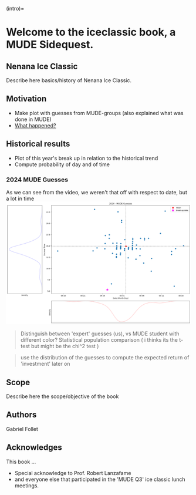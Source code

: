 (intro)=

# Welcome to the iceclassic book, a MUDE Sidequest.

## Nenana Ice Classic
Describe here basics/history of Nenana Ice Classic. 

##  Motivation

- Make plot with guesses from MUDE-groups (also explained what was done in MUDE)
- [What happened?](https://youtu.be/hNCz1C4fkqo?list=PLo0kgRXad08K-7DV00t4WNzKaaHovr2wi&t=208) 

## Historical results

- Plot of this year's break up in relation to the historical trend
- Compute probability of day and of time 
  

### 2024 MUDE Guesses
 As we can see from the video, we weren't that off with respect to date, but a lot in time 
![alt text](../figures/Part1/2024_guesses_with_breakup.png)

> Distinguish between 'expert' guesses (us), vs MUDE student with different color? Statistical population comparison  ( i thinks its the t-test but might be the chi^2 test )

> use the distribution of the guesses to compute the expected return of 'investment' later on


## Scope
Describe here the scope/objective of the book
## Authors
Gabriel Follet

## Acknowledges
This book ...

- Special acknowledge to Prof. Robert Lanzafame
- and everyone else that participated in the 'MUDE Q3' ice classic lunch meetings.




<!-- This book is licensed under a <a rel="license" href="http://creativecommons.org/licenses/by/4.0/">Creative Commons Attribution 4.0 International License</a>.

<a rel="license" href="http://creativecommons.org/licenses/by/4.0/"><img alt="Creative Commons License" style="border-width:0" src="https://i.creativecommons.org/l/by/4.0/88x31.png"/></a> -->
